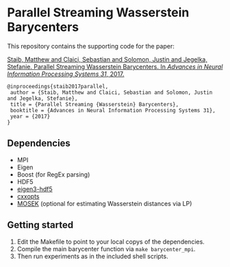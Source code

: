 # Parallel Streaming Wasserstein Barycenters
This repository contains the supporting code for the paper:

[Staib, Matthew and Claici, Sebastian and Solomon, Justin and Jegelka, Stefanie. Parallel Streaming Wasserstein Barycenters. In _Advances in Neural Information Processing Systems 31_, 2017.](https://arxiv.org/abs/1705.07443)

```
@inproceedings{staib2017parallel,
 author = {Staib, Matthew and Claici, Sebastian and Solomon, Justin and Jegelka, Stefanie},
 title = {Parallel Streaming {Wasserstein} Barycenters},
 booktitle = {Advances in Neural Information Processing Systems 31},
 year = {2017}
}
```

## Dependencies
* MPI
* Eigen
* Boost (for RegEx parsing)
* HDF5
* [eigen3-hdf5](https://github.com/garrison/eigen3-hdf5)
* [cxxopts](https://github.com/jarro2783/cxxopts)
* [MOSEK](https://www.mosek.com/) (optional for estimating Wasserstein distances via LP)

## Getting started
1. Edit the Makefile to point to your local copys of the dependencies.
1. Compile the main barycenter function via `make barycenter_mpi`.
2. Then run experiments as in the included shell scripts.
